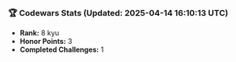 ### 🏆 Codewars Stats (Updated: 2025-04-14 16:10:13 UTC)

- **Rank:** 8 kyu
- **Honor Points:** 3
- **Completed Challenges:** 1
